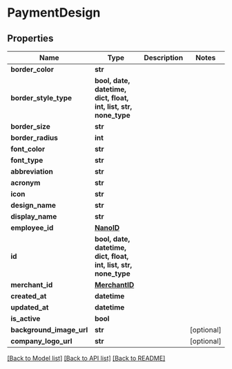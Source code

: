 # PaymentDesign


## Properties
Name | Type | Description | Notes
------------ | ------------- | ------------- | -------------
**border_color** | **str** |  | 
**border_style_type** | **bool, date, datetime, dict, float, int, list, str, none_type** |  | 
**border_size** | **str** |  | 
**border_radius** | **int** |  | 
**font_color** | **str** |  | 
**font_type** | **str** |  | 
**abbreviation** | **str** |  | 
**acronym** | **str** |  | 
**icon** | **str** |  | 
**design_name** | **str** |  | 
**display_name** | **str** |  | 
**employee_id** | [**NanoID**](NanoID.md) |  | 
**id** | **bool, date, datetime, dict, float, int, list, str, none_type** |  | 
**merchant_id** | [**MerchantID**](MerchantID.md) |  | 
**created_at** | **datetime** |  | 
**updated_at** | **datetime** |  | 
**is_active** | **bool** |  | 
**background_image_url** | **str** |  | [optional] 
**company_logo_url** | **str** |  | [optional] 

[[Back to Model list]](../README.md#documentation-for-models) [[Back to API list]](../README.md#documentation-for-api-endpoints) [[Back to README]](../README.md)


